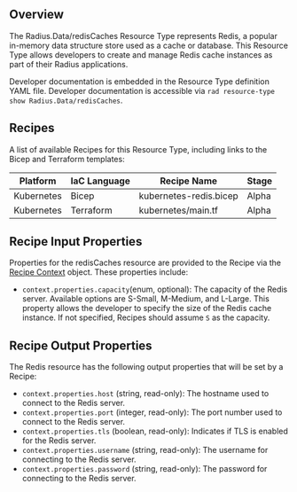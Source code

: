 ## Overview

The Radius.Data/redisCaches Resource Type represents Redis, a popular in-memory data structure store used as a cache or database. This Resource Type allows developers to create and manage Redis cache instances as part of their Radius applications.

Developer documentation is embedded in the Resource Type definition YAML file. Developer documentation is accessible via `rad resource-type show Radius.Data/redisCaches`.

## Recipes

A list of available Recipes for this Resource Type, including links to the Bicep and Terraform templates:

|Platform| IaC Language| Recipe Name | Stage |
|---|---|---|---|
| Kubernetes | Bicep | kubernetes-redis.bicep | Alpha |
| Kubernetes | Terraform | kubernetes/main.tf | Alpha |

## Recipe Input Properties

Properties for the redisCaches resource are provided to the Recipe via the [Recipe Context](https://docs.radapp.io/reference/context-schema/) object. These properties include:

- `context.properties.capacity`(enum, optional): The capacity of the Redis server. Available options are S-Small, M-Medium, and L-Large. This property allows the developer to specify the size of the Redis cache instance. If not specified, Recipes should assume `S` as the capacity.

## Recipe Output Properties

The Redis resource has the following output properties that will be set by a Recipe:

- `context.properties.host` (string, read-only): The hostname used to connect to the Redis server.
- `context.properties.port` (integer, read-only): The port number used to connect to the Redis server.
- `context.properties.tls` (boolean, read-only): Indicates if TLS is enabled for the Redis server.
- `context.properties.username` (string, read-only): The username for connecting to the Redis server.
- `context.properties.password` (string, read-only): The password for connecting to the Redis server.
